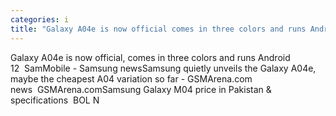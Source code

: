 ```yaml
---
categories: i
title: "Galaxy A04e is now official comes in three colors and runs Android 12  SamMobile  Samsung news"
---
```

Galaxy A04e is now official, comes in three colors and runs Android 12&nbsp;&nbsp;SamMobile - Samsung newsSamsung quietly unveils the Galaxy A04e, maybe the cheapest A04 variation so far - GSMArena.com news&nbsp;&nbsp;GSMArena.comSamsung Galaxy M04 price in Pakistan & specifications&nbsp;&nbsp;BOL N